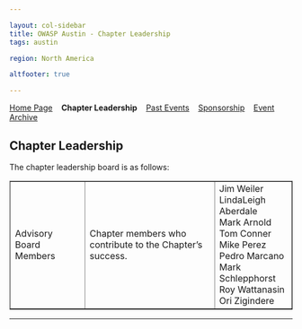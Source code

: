```yaml
---

layout: col-sidebar
title: OWASP Austin - Chapter Leadership
tags: austin

region: North America

altfooter: true

---
```


[Home Page](index.md)
&nbsp;&nbsp;&nbsp;<strong>Chapter Leadership</strong>
&nbsp;&nbsp;&nbsp;[Past Events](pastevents.md)
&nbsp;&nbsp;&nbsp;[Sponsorship](sponsorship.md)
&nbsp;&nbsp;&nbsp;[Event Archive](pasteventsarchive.md)

Chapter Leadership
------------------
The chapter leadership board is as follows:

<table cellpadding="5" cellspacing="0" border="1">
    <tr><td>Advisory Board Members</td>
      <td>Chapter members who contribute to the Chapter’s success.</td>
      <td>Jim Weiler<br/>LindaLeigh Aberdale<br/>Mark Arnold<br/>Tom Conner<br/>Mike Perez<br/>Pedro Marcano<br/>Mark Schlepphorst<br/>Roy Wattanasin<br/>Ori Zigindere</td></tr>
</table>

<hr/>
